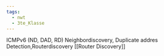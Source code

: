 ```yaml
---
tags:
  - nwt
  - 3te_Klasse
---
```

ICMPv6 (ND, DAD, RD)
Neighbordiscovery, Duplicate addres Detection,Routerdiscovery
[[Router Discovery]]